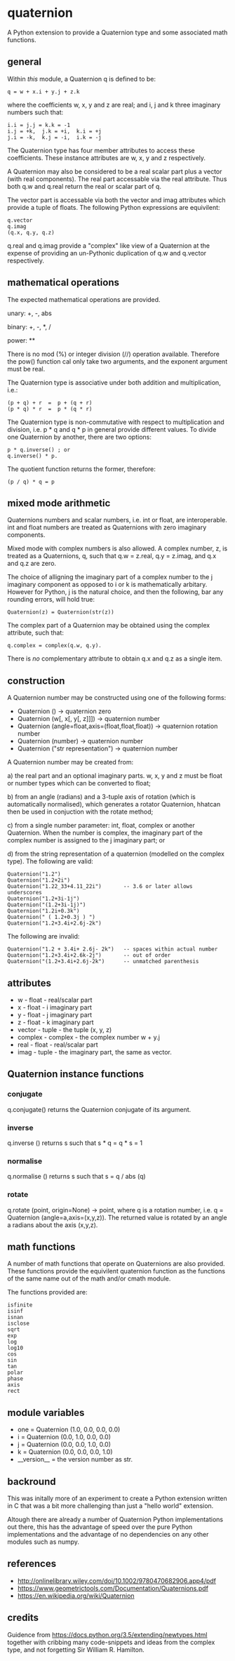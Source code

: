 # quaternion

A Python extension to provide a Quaternion type and some associated math functions.

## general

Within _this_ module, a Quaternion q is defined to be:

    q = w + x.i + y.j + z.k

where the coefficients w, x, y and z are real; and i, j and k three imaginary
numbers such that:

    i.i = j.j = k.k = -1
    i.j = +k,  j.k = +i,  k.i = +j
    j.i = -k,  k.j = -i,  i.k = -j

The Quaternion type has four member attributes to access these coefficients.
These instance attributes are w, x, y and z respectively.

A Quaternion may also be considered to be a real scalar part plus a vector (with
real components). The real part accessable via the real attribute. Thus both
q.w and q.real return the real or scalar part of q.

The vector part is accessable via both the vector and imag attributes which provide
a tuple of floats. The following Python expressions are equivilent:

    q.vector
    q.imag
    (q.x, q.y, q.z)

q.real and q.imag provide a "complex" like view of a Quaternion at the expense
of providing an un-Pythonic duplication of q.w and q.vector respectively.

## mathematical operations

The expected mathematical operations are provided.

unary: +, -, abs

binary: +, -, *, /

power: ** 

There is no mod (%) or integer division (//) operation available.
Therefore the pow() function cal only take two arguments, and the exponent argument must be real.

The Quaternion type is associative under both addition and multiplication, i.e.:

    (p + q) + r  =  p + (q + r)
    (p * q) * r  =  p * (q * r)

The Quaternion type is non-commutative with respect to multiplication and division,
i.e.  p \* q  and  q \* p in general provide different values. To divide one
Quaternion by another, there are two options:

    p * q.inverse() ; or
    q.inverse() * p.

The quotient function returns the former, therefore:

    (p / q) * q = p

## mixed mode arithmetic

Quaternions numbers and scalar numbers, i.e. int or float, are interoperable.
int and float numbers are treated as Quaternions with zero imaginary components.

Mixed mode with complex numbers is also allowed. A complex number, z, is treated
as a Quaternions, q, such that q.w = z.real, q.y = z.imag, and q.x and q.z are
zero.

The choice of alligning the imaginary part of a complex number to the j imaginary
component as opposed to i or k is mathematically arbitary. However for Python, j
is the natural choice, and then the following, bar any rounding errors, will
hold true:

    Quaternion(z) = Quaternion(str(z))

The complex part of a Quaternion may be obtained using the complex attribute,
such that:

    q.complex = complex(q.w, q.y).

There is _no_ complementary attribute to obtain q.x and q.z as a single item.


## construction

A Quaternion number may be constructed using one of the following forms:

* Quaternion ()                                     -> quaternion zero
* Quaternion (w[, x[, y[, z]]])                     -> quaternion number
* Quaternion (angle=float,axis=(float,float,float)) -> quaternion rotation number
* Quaternion (number)                               -> quaternion number
* Quaternion ("str representation")                 -> quaternion number

A Quaternion number may be created from:

a) the real part and an optional imaginary parts. w, x, y and z must be float
   or number types which can be converted to float;

b) from an angle (radians) and a 3-tuple axis of rotation (which is automatically
   normalised), which generates a rotator Quaternion,  hhatcan then be used in
   conjuction with the rotate method;

c) from a single number parameter: int, float, complex or another Quaternion.
   When the number is complex, the imaginary part of the complex number is
   assigned to the j imaginary part; or

d) from the string representation of a quaternion (modelled on the complex type).
   The following are valid:

    Quaternion("1.2")
    Quaternion("1.2+2i")
    Quaternion("1.22_33+4.11_22i")       -- 3.6 or later allows underscores
    Quaternion("1.2+3i-1j")
    Quaternion("(1.2+3i-1j)")
    Quaternion("1.2i+0.3k")
    Quaternion(" ( 1.2+0.3j ) ")
    Quaternion("1.2+3.4i+2.6j-2k")

The following are invalid:

    Quaternion("1.2 + 3.4i+ 2.6j- 2k")   -- spaces within actual number
    Quaternion("1.2+3.4i+2.6k-2j")       -- out of order
    Quaternion("(1.2+3.4i+2.6j-2k")      -- unmatched parenthesis


## attributes

* w       - float - real/scalar part
* x       - float - i imaginary part
* y       - float - j imaginary part
* z       - float - k imaginary part
* vector  - tuple - the tuple (x, y, z)
* complex - complex - the complex number w + y.j
* real    - float - real/scalar part
* imag    - tuple - the imaginary part, the same as vector.


## Quaternion instance functions

### conjugate

q.conjugate() returns the Quaternion conjugate of its argument.

### inverse

q.inverse ()  returns s such that s * q = q * s = 1

### normalise

q.normalise () returns s such that s = q / abs (q)

### rotate

q.rotate (point, origin=None) -> point, where q is a rotation number, 
i.e. q = Quaternion (angle=a,axis=(x,y,z)).
The returned value is rotated by an angle a radians about the axis (x,y,z).

## math functions

A number of math functions that operate on Quaternions are also provided.
These functions provide the equivilent quaternion function as the functions of
the same name out of the math and/or cmath module.

The functions provided are:

    isfinite
    isinf
    isnan
    isclose
    sqrt
    exp
    log
    log10
    cos
    sin
    tan
    polar
    phase
    axis
    rect

## module variables

* one = Quaternion (1.0, 0.0, 0.0, 0.0)
* i   = Quaternion (0.0, 1.0, 0.0, 0.0)
* j   = Quaternion (0.0, 0.0, 1.0, 0.0)
* k   = Quaternion (0.0, 0.0, 0.0, 1.0)
* \_\_version\_\_ = the version number as str.

## backround

This was initally more of an experiment to create a Python extension written in C
that was a bit more challenging than just a "hello world" extension.

Altough there are already a number of Quaternion Python implementations out there,
this has the advantage of speed over the pure Python implementations and the advantage
of no dependencies on any other modules such as numpy.

## references

* http://onlinelibrary.wiley.com/doi/10.1002/9780470682906.app4/pdf
* https://www.geometrictools.com/Documentation/Quaternions.pdf
* https://en.wikipedia.org/wiki/Quaternion

## credits

Guidence from https://docs.python.org/3.5/extending/newtypes.html
together with cribbing many code-snippets and ideas from the complex type,
and not forgetting Sir William R. Hamilton.

